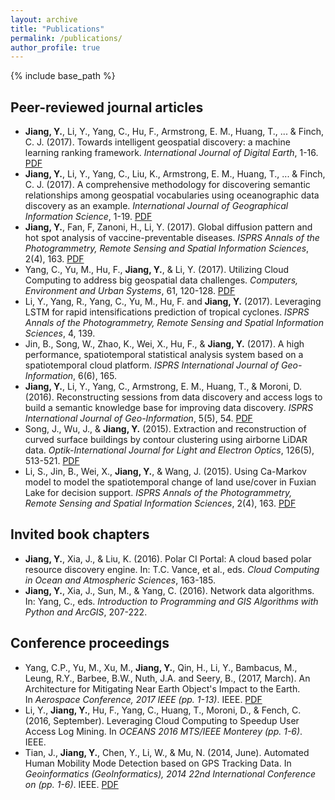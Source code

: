```yaml
---
layout: archive
title: "Publications"
permalink: /publications/
author_profile: true
---
```


{% include base_path %}

## Peer-reviewed journal articles

* __Jiang, Y.__, Li, Y., Yang, C., Hu, F., Armstrong, E. M., Huang, T., ... & Finch, C. J. (2017). Towards intelligent geospatial discovery: a machine learning ranking framework. _International Journal of Digital Earth_, 1-16. [PDF](https://www.researchgate.net/publication/319561017_Towards_intelligent_geospatial_data_discovery_a_machine_learning_framework_for_search_ranking)
* __Jiang, Y.__, Li, Y., Yang, C., Liu, K., Armstrong, E. M., Huang, T., ... & Finch, C. J. (2017). A comprehensive methodology for discovering semantic relationships among geospatial vocabularies using oceanographic data discovery as an example. _International Journal of Geographical Information Science_, 1-19. [PDF](https://www.researchgate.net/publication/318821496_A_comprehensive_methodology_for_discovering_semantic_relationships_among_geospatial_vocabularies_using_oceanographic_data_discovery_as_an_example?_iepl%5BviewId%5D=dEZGOlB1NTPG852qIBAq0aiJ&_iepl%5BprofilePublicationItemVariant%5D=default&_iepl%5Bcontexts%5D%5B0%5D=prfpi&_iepl%5BtargetEntityId%5D=PB%3A318821496&_iepl%5BinteractionType%5D=publicationTitle)
* __Jiang, Y.__, Fan, F, Zanoni, H., Li, Y. (2017). Global diffusion pattern and hot spot analysis of vaccine-preventable diseases. _ISPRS Annals of the Photogrammetry, Remote Sensing and Spatial Information Sciences_, 2(4), 163. [PDF](https://www.isprs-ann-photogramm-remote-sens-spatial-inf-sci.net/IV-4-W2/167/2017/isprs-annals-IV-4-W2-167-2017.pdf)
* Yang, C., Yu, M., Hu, F., __Jiang, Y.__, & Li, Y. (2017). Utilizing Cloud Computing to address big geospatial data challenges. _Computers, Environment and Urban Systems_, 61, 120-128. [PDF](https://www.researchgate.net/publication/309548199_Utilizing_Cloud_Computing_to_Address_Big_Geospatial_Data_Challenges)
* Li, Y., Yang, R., Yang, C., Yu, M., Hu, F. and __Jiang, Y.__ (2017). Leveraging LSTM for rapid intensifications prediction of tropical cyclones. _ISPRS Annals of the Photogrammetry, Remote Sensing and Spatial Information Sciences_, 4, 139.
* Jin, B., Song, W., Zhao, K., Wei, X., Hu, F., & __Jiang, Y.__ (2017). A high performance, spatiotemporal statistical analysis system based on a spatiotemporal cloud platform. _ISPRS International Journal of Geo-Information_, 6(6), 165.
* __Jiang, Y.__, Li, Y., Yang, C., Armstrong, E. M., Huang, T., & Moroni, D. (2016). Reconstructing sessions from data discovery and access logs to build a semantic knowledge base for improving data discovery. _ISPRS International Journal of Geo-Information_, 5(5), 54. [PDF](https://www.researchgate.net/publication/301638553_Reconstructing_Sessions_from_Data_Discovery_and_Access_Logs_to_Build_a_Semantic_Knowledge_Base_for_Improving_Data_Discovery)
* Song, J., Wu, J., & __Jiang, Y.__ (2015). Extraction and reconstruction of curved surface buildings by contour clustering using airborne LiDAR data. _Optik-International Journal for Light and Electron Optics_, 126(5), 513-521. [PDF](https://www.researchgate.net/publication/274406507_Extraction_and_reconstruction_of_curved_surface_buildings_by_contour_clustering_using_airborne_LiDAR_data)
* Li, S., Jin, B., Wei, X., __Jiang, Y.__, & Wang, J. (2015). Using Ca-Markov model to model the spatiotemporal change of land use/cover in Fuxian Lake for decision support. _ISPRS Annals of the Photogrammetry, Remote Sensing and Spatial Information Sciences_, 2(4), 163. [PDF](https://www.researchgate.net/publication/281801382_Using_Ca-Markov_Model_to_Model_the_spatiotemporal_change_of_land_usecover_in_Fuxian_Lake_for_decision_support)

## Invited book chapters

* __Jiang, Y.__, Xia, J., & Liu, K. (2016). Polar CI Portal: A cloud based polar resource discovery engine. In: T.C. Vance, et al., eds. _Cloud Computing in Ocean and Atmospheric Sciences_, 163-185.
* __Jiang, Y.__, Xia, J., Sun, M., & Yang, C. (2016). Network data algorithms. In: Yang, C., eds. _Introduction to Programming and GIS Algorithms with Python and ArcGIS_, 207-222.

## Conference proceedings

* Yang, C.P., Yu, M., Xu, M., __Jiang, Y.__, Qin, H., Li, Y., Bambacus, M., Leung, R.Y., Barbee, B.W., Nuth, J.A. and Seery, B., (2017, March). An Architecture for Mitigating Near Earth Object's Impact to the Earth. In _Aerospace Conference, 2017 IEEE (pp. 1-13)_. IEEE. [PDF](https://www.researchgate.net/publication/317702202_An_architecture_for_mitigating_near_earth_object%27s_impact_to_the_earth)
* Li, Y., __Jiang, Y.__, Hu, F., Yang, C., Huang, T., Moroni, D., & Fench, C. (2016, September). Leveraging Cloud Computing to Speedup User Access Log Mining. In _OCEANS 2016 MTS/IEEE Monterey (pp. 1-6)_. IEEE.
* Tian, J., __Jiang, Y.__, Chen, Y., Li, W., & Mu, N. (2014, June). Automated Human Mobility Mode Detection based on GPS Tracking Data. In _Geoinformatics (GeoInformatics), 2014 22nd International Conference on (pp. 1-6)_. IEEE. [PDF](http://wordpress.clarku.edu/jietian/files/2015/01/2014-Conference-Proceeding-GeoInformatics.pdf)


